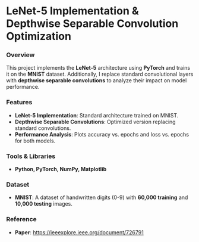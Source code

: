 # LeNet-5 Implementation & Depthwise Separable Convolution Optimization  

### Overview  
This project implements the **LeNet-5** architecture using **PyTorch** and trains it on the **MNIST** dataset. Additionally, I replace standard convolutional layers with **depthwise separable convolutions** to analyze their impact on model performance.  

### Features  
- **LeNet-5 Implementation**: Standard architecture trained on MNIST.  
- **Depthwise Separable Convolutions**: Optimized version replacing standard convolutions.  
- **Performance Analysis**: Plots accuracy vs. epochs and loss vs. epochs for both models.  

### Tools & Libraries  
- **Python, PyTorch, NumPy, Matplotlib**  

### Dataset  
- **MNIST**: A dataset of handwritten digits (0-9) with **60,000 training** and **10,000 testing** images.

### Reference
- **Paper**: https://ieeexplore.ieee.org/document/726791

